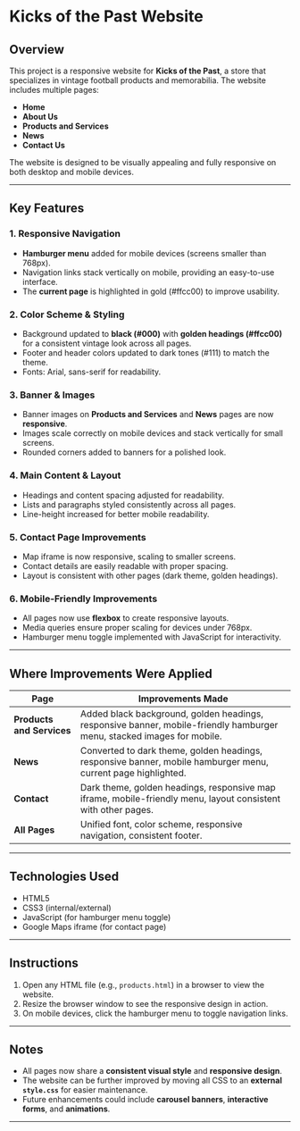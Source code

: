 # Kicks of the Past Website

## Overview
This project is a responsive website for **Kicks of the Past**, a store that specializes in vintage football products and memorabilia. The website includes multiple pages: 

- **Home**
- **About Us**
- **Products and Services**
- **News**
- **Contact Us**

The website is designed to be visually appealing and fully responsive on both desktop and mobile devices.

---

## Key Features

### 1. Responsive Navigation
- **Hamburger menu** added for mobile devices (screens smaller than 768px).
- Navigation links stack vertically on mobile, providing an easy-to-use interface.
- The **current page** is highlighted in gold (#ffcc00) to improve usability.

### 2. Color Scheme & Styling
- Background updated to **black (#000)** with **golden headings (#ffcc00)** for a consistent vintage look across all pages.
- Footer and header colors updated to dark tones (#111) to match the theme.
- Fonts: Arial, sans-serif for readability.

### 3. Banner & Images
- Banner images on **Products and Services** and **News** pages are now **responsive**.
- Images scale correctly on mobile devices and stack vertically for small screens.
- Rounded corners added to banners for a polished look.

### 4. Main Content & Layout
- Headings and content spacing adjusted for readability.
- Lists and paragraphs styled consistently across all pages.
- Line-height increased for better mobile readability.

### 5. Contact Page Improvements
- Map iframe is now responsive, scaling to smaller screens.
- Contact details are easily readable with proper spacing.
- Layout is consistent with other pages (dark theme, golden headings).

### 6. Mobile-Friendly Improvements
- All pages now use **flexbox** to create responsive layouts.
- Media queries ensure proper scaling for devices under 768px.
- Hamburger menu toggle implemented with JavaScript for interactivity.

---

## Where Improvements Were Applied

| Page | Improvements Made |
|------|------------------|
| **Products and Services** | Added black background, golden headings, responsive banner, mobile-friendly hamburger menu, stacked images for mobile. |
| **News** | Converted to dark theme, golden headings, responsive banner, mobile hamburger menu, current page highlighted. |
| **Contact** | Dark theme, golden headings, responsive map iframe, mobile-friendly menu, layout consistent with other pages. |
| **All Pages** | Unified font, color scheme, responsive navigation, consistent footer. |

---

## Technologies Used
- HTML5
- CSS3 (internal/external)
- JavaScript (for hamburger menu toggle)
- Google Maps iframe (for contact page)

---

## Instructions
1. Open any HTML file (e.g., `products.html`) in a browser to view the website.
2. Resize the browser window to see the responsive design in action.
3. On mobile devices, click the hamburger menu to toggle navigation links.

---

## Notes
- All pages now share a **consistent visual style** and **responsive design**.
- The website can be further improved by moving all CSS to an **external `style.css`** for easier maintenance.
- Future enhancements could include **carousel banners**, **interactive forms**, and **animations**.

---

